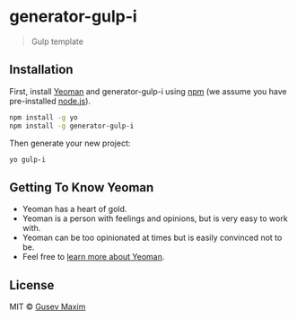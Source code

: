 # generator-gulp-i
> Gulp template

## Installation

First, install [Yeoman](http://yeoman.io) and generator-gulp-i using [npm](https://www.npmjs.com/) (we assume you have pre-installed [node.js](https://nodejs.org/)).

```bash
npm install -g yo
npm install -g generator-gulp-i
```

Then generate your new project:

```bash
yo gulp-i
```

## Getting To Know Yeoman

 * Yeoman has a heart of gold.
 * Yeoman is a person with feelings and opinions, but is very easy to work with.
 * Yeoman can be too opinionated at times but is easily convinced not to be.
 * Feel free to [learn more about Yeoman](http://yeoman.io/).

## License

MIT © [Gusev Maxim](Index)


[npm-image]: https://badge.fury.io/js/generator-y.svg
[npm-url]: https://npmjs.org/package/generator-y
[travis-image]: https://travis-ci.org/Stenford/generator-y.svg?branch=master
[travis-url]: https://travis-ci.org/Stenford/generator-y
[daviddm-image]: https://david-dm.org/Stenford/generator-y.svg?theme=shields.io
[daviddm-url]: https://david-dm.org/Stenford/generator-y
[coveralls-image]: https://coveralls.io/repos/Stenford/generator-y/badge.svg
[coveralls-url]: https://coveralls.io/r/Stenford/generator-y
